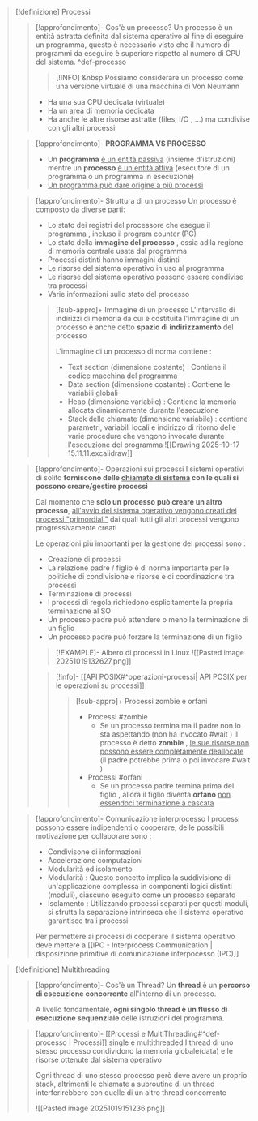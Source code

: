 >[!definizione] Processi
>>[!approfondimento]- Cos'è un processo?
>>Un processo è un entità astratta definita dal sistema operativo al fine di eseguire un programma, questo è necessario visto che il numero di programmi da eseguire è superiore rispetto al numero di CPU del sistema. ^def-processo
>>
>>>[!INFO] &nbsp
>>Possiamo considerare un processo come una versione virtuale di una macchina di Von Neumann
>>- Ha una sua CPU dedicata (virtuale)
>>- Ha un area di memoria dedicata
>>- Ha anche le altre risorse astratte (files, I/O , ...) ma condivise con gli altri processi
>>
>
>
>>[!approfondimento]- **PROGRAMMA VS PROCESSO**
>>- Un **programma** <u>è un entità passiva</u> (insieme d'istruzioni) mentre un **processo** <u>è un entità attiva</u> (esecutore di un programma o un programma in esecuzione)
>>- <u>Un programma può dare origine a più processi</u>
>
>>[!approfondimento]- Struttura di un processo
>>Un processo è composto da diverse parti:
>>- Lo stato dei registri del processore che esegue il programma , incluso il program counter (PC)
>>- Lo stato della **immagine del processo** , ossia adlla regione di memoria centrale usata dal programma
>>	- Processi distinti hanno immagini distinti
>>- Le risorse del sistema operativo in uso al programma
>>	- Le risorse del sistema operativo possono essere condivise tra processi
>>- Varie informazioni sullo stato del processo
>>
>>>[!sub-appro]+ Immagine di un processo
>>> L'intervallo di indirizzi di memoria da cui è costituita l'immagine di un processo è anche detto **spazio di indirizzamento** del processo
>>> 
>>> L'immagine di un processo di norma contiene : 
>>> - Text section (dimensione costante) : Contiene il codice macchina del programma
>>> - Data section (dimensione costante) : Contiene le variabili globali
>>> - Heap (dimensione variabile) : Contiene la memoria allocata dinamicamente durante l'esecuzione
>>> - Stack delle chiamate (dimensione variabile) : contiene parametri, variabili locali e indirizzo di ritorno delle varie procedure che vengono invocate durante l'esecuzione del programma
>>> ![[Drawing 2025-10-17 15.11.11.excalidraw]]
>
>>[!approfondimento]- Operazioni sui processi
>>I sistemi operativi di solito **forniscono delle <u>chiamate di sistema</u> con le quali si possono creare/gestire processi**
>>
>>Dal momento che **solo un processo può creare un altro processo**, <u>all'avvio del sistema operativo vengono creati dei processi "primordiali"</u> dai quali tutti gli altri processi vengono progressivamente creati
>>
>>Le operazioni più importanti per la gestione dei processi sono :
>>- Creazione di processi
>>	- La relazione padre / figlio è di norma importante per le politiche di condivisione e risorse e di coordinazione tra processi
>>- Terminazione di processi
>>	- I processi di regola richiedono esplicitamente la propria terminazione al SO
>>	- Un processo padre può attendere o meno la terminazione di un figlio
>>	- Un processo padre può forzare la terminazione di un figlio
>>
>>>[!EXAMPLE]- Albero di processi in Linux
>>>![[Pasted image 20251019132627.png]]
>>
>>>[!info]- [[API POSIX#^operazioni-processi| API POSIX per le operazioni su processi]]
>>>>[!sub-appro]+ Processi zombie e orfani
>>>>-  Processi #zombie
>>>>	- Se un processo termina ma il padre non lo sta aspettando (non ha invocato #wait ) il processo è detto **zombie** , <u>le sue risorse non possono essere completamente deallocate</u> (il padre  potrebbe prima o poi invocare #wait )
>>>>- Processi #orfani 
>>>>	- Se un processo padre termina prima del figlio , allora il figlio diventa **orfano** <u>non essendoci terminazione a cascata</u> 
>
>>[!approfondimento]-  Comunicazione interprocesso
>>I processi possono essere indipendenti o cooperare, delle possibili motivazione per collaborare sono :
>>- Condivisone di informazioni
>>- Accelerazione computazioni
>>- Modularità ed isolamento
>>	- Modularità : Questo concetto implica la suddivisione di un'applicazione complessa in componenti logici distinti (moduli), ciascuno eseguito come un processo separato
>>	- Isolamento : Utilizzando processi separati per questi moduli, si sfrutta la separazione intrinseca che il sistema operativo garantisce tra i processi
>>
>>Per permettere ai processi di cooperare il sistema operativo deve mettere a [[IPC - Interprocess Communication | disposizione primitive di comunicazione interpocesso (IPC)]]

>[!definizione] Multithreading
>>[!approfondimento]- Cos'è un Thread?
>>Un **thread** è un **percorso di esecuzione concorrente** all'interno di un processo.
>>
>>A livello fondamentale, **ogni singolo thread è un flusso di esecuzione sequenziale** delle istruzioni del programma.
>
>>[!approfondimento]- [[Processi e MultiThreading#^def-processo | Processi]] single e multithreaded
>>I thread di uno stesso processo condividono la memoria globale(data) e le risorse ottenute dal sistema operativo
>>
>>Ogni thread di uno stesso processo però deve avere un proprio stack, altrimenti le chiamate a subroutine di un thread interferirebbero con quelle di un altro thread concorrente
>>
>>![[Pasted image 20251019151236.png]]